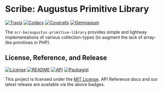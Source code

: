 # Scribe: Augustus Primitive Library

[![Travis](https://scr.be/augustus-primitive-library/travis_shield)](https://scr.be/augustus-primitive-library/travis)
[![Codacy](https://scr.be/augustus-primitive-library/codacy_shield)](https://scr.be/augustus-primitive-library/codacy)
[![Coveralls](https://scr.be/augustus-primitive-library/coveralls_shield)](https://scr.be/augustus-primitive-library/coveralls)
[![Gemnasium](https://scr.be/augustus-primitive-library/gemnasium_shield)](https://scr.be/augustus-primitive-library/gemnasium)

The `scr-be/augustus-primitive-library` provides simple and lightway implementations of various collection-types (to augment the lack of array-like primitives in PHP).

## License, Reference, and Release

[![License](https://scr.be/augustus-primitive-library/license_shield)](https://scr.be/augustus-primitive-library/license)
[![README](https://scr.be/augustus-primitive-library/readme_shield)](https://scr.be/augustus-primitive-library/readme)
[![API](https://scr.be/augustus-primitive-library/api_shield)](https://scr.be/augustus-primitive-library/api)
[![Packagist](https://scr.be/augustus-primitive-library/packagist_shield)](https://scr.be/augustus-primitive-library/packagist)

This project is licensed under the [MIT License](https://scr.be/augustus-primitive-library/license).
API Reference docs and our latest release are available via the above badges.
